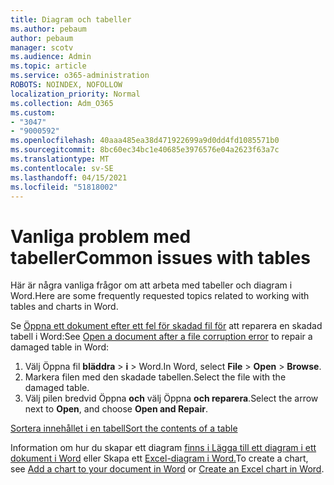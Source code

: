 ```yaml
---
title: Diagram och tabeller
ms.author: pebaum
author: pebaum
manager: scotv
ms.audience: Admin
ms.topic: article
ms.service: o365-administration
ROBOTS: NOINDEX, NOFOLLOW
localization_priority: Normal
ms.collection: Adm_O365
ms.custom:
- "3047"
- "9000592"
ms.openlocfilehash: 40aaa485ea38d471922699a9d0dd4fd1085571b0
ms.sourcegitcommit: 8bc60ec34bc1e40685e3976576e04a2623f63a7c
ms.translationtype: MT
ms.contentlocale: sv-SE
ms.lasthandoff: 04/15/2021
ms.locfileid: "51818002"
---
```

# <a name="common-issues-with-tables"></a><span data-ttu-id="75fd0-102">Vanliga problem med tabeller</span><span class="sxs-lookup"><span data-stu-id="75fd0-102">Common issues with tables</span></span> 

<span data-ttu-id="75fd0-103">Här är några vanliga frågor om att arbeta med tabeller och diagram i Word.</span><span class="sxs-lookup"><span data-stu-id="75fd0-103">Here are some frequently requested topics related to working with tables and charts in Word.</span></span>

<span data-ttu-id="75fd0-104">Se [Öppna ett dokument efter ett fel för skadad fil för](https://support.office.com/article/47df9d48-2165-4411-a699-1786ac734bc3) att reparera en skadad tabell i Word:</span><span class="sxs-lookup"><span data-stu-id="75fd0-104">See [Open a document after a file corruption error](https://support.office.com/article/47df9d48-2165-4411-a699-1786ac734bc3) to repair a damaged table in Word:</span></span>

 1. <span data-ttu-id="75fd0-105">Välj Öppna fil **bläddra**  >  **i**  >  Word.</span><span class="sxs-lookup"><span data-stu-id="75fd0-105">In Word, select **File** > **Open** > **Browse**.</span></span>
 2. <span data-ttu-id="75fd0-106">Markera filen med den skadade tabellen.</span><span class="sxs-lookup"><span data-stu-id="75fd0-106">Select the file with the damaged table.</span></span>
 3. <span data-ttu-id="75fd0-107">Välj pilen bredvid Öppna **och** välj Öppna **och reparera**.</span><span class="sxs-lookup"><span data-stu-id="75fd0-107">Select the arrow next to **Open**, and choose **Open and Repair**.</span></span>

[<span data-ttu-id="75fd0-108">Sortera innehållet i en tabell</span><span class="sxs-lookup"><span data-stu-id="75fd0-108">Sort the contents of a table</span></span>](https://support.office.com/article/F8392477-4613-49CD-ABA6-7C2E48F1D91F)

<span data-ttu-id="75fd0-109">Information om hur du skapar ett diagram [finns i Lägga till ett diagram i ett dokument i Word](https://support.office.com/article/ff48e3eb-5e04-4368-a39e-20df7c798932) eller Skapa ett [Excel-diagram i Word.](https://support.office.com/article/11A7D2F0-4487-4A9B-BBC6-D50916CD4A57)</span><span class="sxs-lookup"><span data-stu-id="75fd0-109">To create a chart, see [Add a chart to your document in Word](https://support.office.com/article/ff48e3eb-5e04-4368-a39e-20df7c798932) or [Create an Excel chart in Word](https://support.office.com/article/11A7D2F0-4487-4A9B-BBC6-D50916CD4A57).</span></span>
